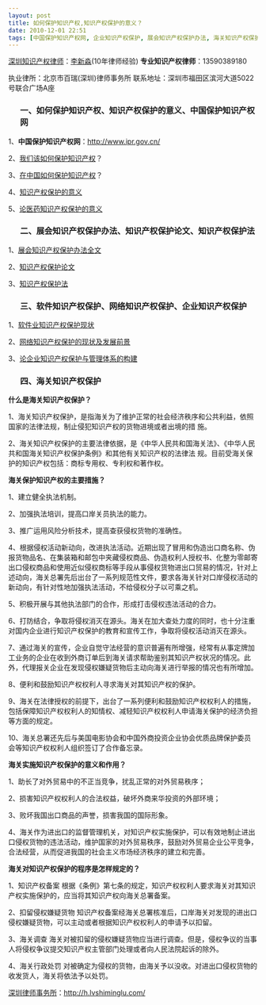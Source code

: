 ```yaml
---
layout: post
title: 如何保护知识产权,知识产权保护的意义？
date: 2010-12-01 22:51
tags: [中国保护知识产权网, 企业知识产权保护, 展会知识产权保护办法, 海关知识产权保护, 深圳知识产权律师, 深圳知识产权网, 知识产权保护法, 知识产权保护论文, 网络知识产权保护, 软件知识产权保护]
---
```

<a href="http://h.lvshiminglu.com/law/category/ipr" target="_blank">深圳知识产权律师</a>：<a href="http://h.lvshiminglu.com/ask" target="_blank">李新淼</a>(10年律师经验)
<strong>专业知识产权律师</strong>：13590389180

执业律所：北京市百瑞(深圳)律师事务所
联系地址：深圳市福田区滨河大道5022号联合广场A座
<ol>
<h3>一、如何保护知识产权、知识产权保护的意义、中国保护知识产权网</h3>
</ol>
1、<strong>中国保护知识产权网</strong>：<a href="http://www.ipr.gov.cn/" target="_blank">http://www.ipr.gov.cn/</a>

2、<a href="http://finance.ifeng.com/roll/20091130/1520527.shtml" target="_blank">我们该如何保护知识产权</a>？

3、<a href="http://underlead.blog.163.com/blog/static/13956054320104104123959/" target="_blank">在中国如何保护知识产权</a>？

4、<a href="http://china.findlaw.cn/chanquan/chanquanbaohu/zmspbf/3701.html" target="_blank">知识产权保护的意义</a>

5、<a href="http://www.fw123.net/fanwen/zh/61359.html" target="_blank">论医药知识产权保护的意义</a>
<ol>
<h3>二、展会知识产权保护办法、知识产权保护论文、知识产权保护法</h3>
</ol>
1、<a href="http://www.saic.gov.cn/ywdt/gsyw/sjgz/200903/t20090321_29483.html" target="_blank">展会知识产权保护办法全文</a>

2、<a href="http://ishare.iask.sina.com.cn/f/5017351.html" target="_blank">知识产权保护论文</a>

3、<a href="http://baike.baidu.com/view/161285.htm" target="_blank">知识产权保护法</a>
<ol>
<h3>三、软件知识产权保护、网络知识产权保护、企业知识产权保护</h3>
</ol>
1、<a href="http://tech.sina.com.cn/focus/Writing_Contest/rx.shtml" target="_blank">软件业知识产权保护现状</a>

2、<a href="http://blog.hongxiu.com/A/278/archives/2008/150067.html" target="_blank">网络知识产权保护的现状及发展前景</a>

3、<a href="http://www.law-star.com/cacnew/200806/130019304.htm" target="_blank">论企业知识产权保护与管理体系的构建</a>
<ol>
<h3>四、海关知识产权保护</h3>
</ol>
<strong>什么是海关知识产权保护？</strong>

1、海关知识产权保护，是指海关为了维护正常的社会经济秩序和公共利益，依照国家的法律法规，制止侵犯知识产权的货物进境或者出境的措
施。

2、海关知识产权保护的主要法律依据，是《中华人民共和国海关法》、《中华人民共和国海关知识产权保护条例》和其他有关知识产权的法律法
规。目前受海关保护的知识产权包括：商标专用权、专利权和著作权。

<strong>海关保护知识产权的主要措施？</strong>

1、建立健全执法机制。

2、加强执法培训，提高口岸关员执法的能力。

3、推广运用风险分析技术，提高查获侵权货物的准确性。

4、根据侵权活动新动向，改进执法活动。近期出现了冒用和伪造出口商名称、伪报货物品名、在集装箱和邮包中夹藏侵权商品、伪造权利人授权书、化整为零邮寄出口侵权商品和使用近似侵权商标等手段从事侵权货物进出口贸易的情况，针对上述动向，海关总署先后出台了一系列规范性文件，要求各海关针对口岸侵权活动的新动向，有针对性地加强执法活动，不给侵权分子以可乘之机。

5、积极开展与其他执法部门的合作，形成打击侵权违法活动的合力。

6、打防结合，争取将侵权消灭在源头。海关在加大查处力度的同时，也十分注重对国内企业进行知识产权保护的教育和宣传工作，争取将侵权活动消灭在源头。

7、通过海关的宣传，企业自觉守法经营的意识普遍有所增强，经常有从事定牌加工业务的企业在收到外商订单后到海关请求帮助鉴别其知识产权状况的情况。此外，代理报关企业在发现侵权嫌疑货物后主动向海关进行举报的情况也有所增加。

8、便利和鼓励知识产权权利人寻求海关对其知识产权的保护。

9、海关在法律授权的前提下，出台了一系列便利和鼓励知识产权权利人的措施，包括保障知识产权权利人的知情权、减轻知识产权权利人申请海关保护的经济负担等方面的规定。

10、海关总署还先后与美国电影协会和中国外商投资企业协会优质品牌保护委员会等知识产权权利人组织签订了合作备忘录。

<strong>海关实施知识产权保护的意义和作用？</strong>

1、助长了对外贸易中的不正当竞争，扰乱正常的对外贸易秩序；

2、损害知识产权权利人的合法权益，破坏外商来华投资的外部环境；

3、败坏我国出口商品的声誉，损害我国的国际形象。

4、海关作为进出口的监督管理机关，对知识产权实施保护，可以有效地制止进出口侵权货物的违法活动，维护国家的对外贸易秩序，鼓励对外贸易企业公平竞争，合法经营，从而促进我国的社会主义市场经济秩序的建立和完善。

<strong>海关对知识产权保护的程序是怎样规定的？</strong>

1、知识产权备案 根据《条例》第七条的规定，知识产权权利人要求海关对其知识产权实施保护的，应当将其知识产权向海关总署备案。

2、扣留侵权嫌疑货物 知识产权备案经海关总署核准后，口岸海关对发现的进出口侵权嫌疑货物，可以主动或者根据知识产权权利人的申请予以扣留。

3、海关调查 海关对被扣留的侵权嫌疑货物应当进行调查。但是，侵权争议的当事人将侵权争议提交知识产权主管部门处理或者向人民法院起诉的除外。

4、海关行政处罚 对被确定为侵权的货物，由海关予以没收。对进出口侵权货物的收发货人，海关将依法予以处罚。

<a href="http://h.lvshiminglu.com/">深圳律师事务所</a>：<a href="http://h.lvshiminglu.com/">http://h.lvshiminglu.com/</a>

